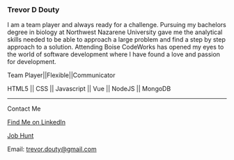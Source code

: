 ### Trevor D Douty
I am a team player and always ready for a challenge. Pursuing my bachelors degree in biology at Northwest Nazarene University gave me the analytical skills needed to be able to approach a large problem and find a step by step approach to a solution. Attending Boise CodeWorks has opened my eyes to the world of software development where I have found a love and passion for development.

Team Player||Flexible||Communicator

HTML5 || CSS || Javascript || Vue || NodeJS || MongoDB

______________________________________________________________________________________________________________________________________________________________________________

Contact Me

[Find Me on LinkedIn](https://www.linkedin.com/in/trevor-douty-48b2a1201)

[Job Hunt](https://docs.google.com/spreadsheets/d/1yTD02cMneZQIaAyJFlGz_MQ-SemNDi4MG6ltIvAaINo/edit#gid=0)

Email: trevor.douty@gmail.com


<!--
**TrevorDouty/TrevorDouty** is a ✨ _special_ ✨ repository because its `README.md` (this file) appears on your GitHub profile.

Here are some ideas to get you started:

- 🔭 I’m currently working on ...
- 🌱 I’m currently learning ...
- 👯 I’m looking to collaborate on ...
- 🤔 I’m looking for help with ...
- 💬 Ask me about ...
- 📫 How to reach me: ...
- 😄 Pronouns: ...
- ⚡ Fun fact: ...
-->
